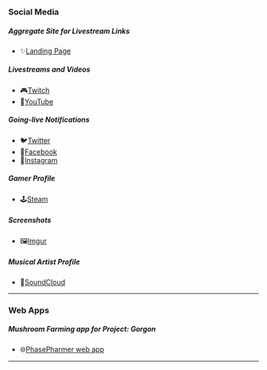 ### Social Media

##### Aggregate Site for Livestream Links
* ✨[Landing Page](https://sjlink.live/hl)

##### Livestreams and Videos
* 🎮[Twitch](https://sjlink.live/hv)
* 🎥[YouTube](https://sjlink.live/hy)

##### Going-live Notifications
* 🐦[Twitter](https://sjlink.live/hw)
* 📘[Facebook](https://sjlink.live/hf)
* 📸[Instagram](https://sjlink.live/hn)

##### Gamer Profile
* 🕹️[Steam](https://sjlink.live/ht)

##### Screenshots
* 🖼️[Imgur](https://sjlink.live/hm)

##### Musical Artist Profile
* 🎵[SoundCloud](https://sjlink.live/hc)

---

### Web Apps

##### Mushroom Farming app for Project: Gorgon
* 🌐[PhasePharmer web app](https://phasepharmer.app)

---

<!--
### Hi there 👋

**chrismabon/chrismabon** is a ✨ _special_ ✨ repository because its `README.md` (this file) appears on your GitHub profile.

Here are some ideas to get you started:

- 🔭 I’m currently working on ...
- 🌱 I’m currently learning ...
- 👯 I’m looking to collaborate on ...
- 🤔 I’m looking for help with ...
- 💬 Ask me about ...
- 📫 How to reach me: ...
- 😄 Pronouns: ...
- ⚡ Fun fact: ...
-->
